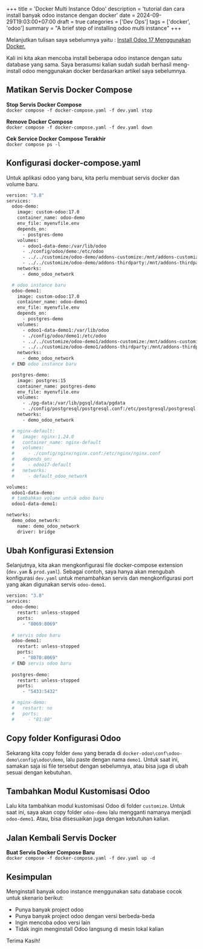 +++
title = 'Docker Multi Instance Odoo'
description = 'tutorial dan cara install banyak odoo instance dengan docker'
date = 2024-09-29T19:03:00+07:00
draft = true
categories = ['Dev Ops']
tags = ['docker', 'odoo']
summary = "A brief step of installing odoo multi instance"
+++

Melanjutkan tulisan saya sebelumnya yaitu : 
[Install Odoo 17 Menggunakan Docker.](http://localhost:1313/posts/tutorial-install-odoo-17-menggunakan-docker/)

Kali ini kita akan mencoba install beberapa odoo instance dengan satu database yang sama. Saya berasumsi kalian sudah
sudah berhasil meng-install odoo menggunakan docker berdasarkan artikel saya sebelumnya.

## Matikan Servis Docker Compose
**Stop Servis Docker Compose**\
`docker compose -f docker-compose.yaml -f dev.yaml stop`

**Remove Docker Compose**\
`docker compose -f docker-compose.yaml -f dev.yaml down`

**Cek Service Docker Compose Terakhir**\
`docker compose ps -l`

## Konfigurasi docker-compose.yaml
Untuk aplikasi odoo yang baru, kita perlu membuat servis docker dan volume baru.

```dockerfile
version: "3.8"
services:
  odoo-demo:
    image: custom-odoo:17.0
    container_name: odoo-demo
    env_file: myenvfile.env
    depends_on:
      - postgres-demo
    volumes:
      - odoo1-data-demo:/var/lib/odoo
      - ./config/odoo/demo:/etc/odoo
      - ../../customize/odoo-demo/addons-customize:/mnt/addons-customize
      - ../../customize/odoo-demo/addons-thirdparty:/mnt/addons-thirdparty
    networks:
      - demo_odoo_network

  # odoo instance baru
  odoo-demo1:
    image: custom-odoo:17.0
    container_name: odoo-demo1
    env_file: myenvfile.env
    depends_on:
      - postgres-demo
    volumes:
      - odoo1-data-demo1:/var/lib/odoo
      - ./config/odoo/demo1:/etc/odoo
      - ../../customize/odoo-demo1/addons-customize:/mnt/addons-customize
      - ../../customize/odoo-demo1/addons-thirdparty:/mnt/addons-thirdparty
    networks:
      - demo_odoo_network
  # END odoo instance baru

  postgres-demo:
    image: postgres:15
    container_name: postgres-demo
    env_file: myenvfile.env
    volumes:
      - ./pg-data:/var/lib/pgsql/data/pgdata
      - ./config/postgresql/postgresql.conf:/etc/postgresql/postgresql.conf:ro
    networks:
      - demo_odoo_network

  # nginx-default:
  #   image: nginx:1.24.0
  #   container_name: nginx-default
  #   volumes:
  #     - ./config/nginx/nginx.conf:/etc/nginx/nginx.conf
  #   depends_on:
  #     - odoo17-default
  #   networks:
  #     - default_odoo_network

volumes:
  odoo1-data-demo:
  # tambahkan volume untuk odoo baru
  odoo1-data-demo1: 

networks:
  demo_odoo_network:
    name: demo_odoo_network
    driver: bridge
```

## Ubah Konfigurasi Extension
Selanjutnya, kita akan mengkonfigurasi file docker-compose extension (`dev.yam` & `prod.yaml`). Sebagai contoh, saya
hanya akan mengubah konfigurasi `dev.yaml` untuk menambahkan servis dan mengkonfigurasi port yang akan digunakan servis
`odoo-demo1`.

```dockerfile
version: "3.8"
services:
  odoo-demo:
    restart: unless-stopped
    ports:
      - "8069:8069"
  
  # servis odoo baru
  odoo-demo1:
    restart: unless-stopped
    ports:
      - "8070:8069"
  # END servis odoo baru
      
  postgres-demo:
    restart: unless-stopped
    ports:
      - "5433:5432"

  # nginx-demo:
  #   restart: no
  #   ports:
  #     - "81:80"
```

## Copy folder Konfigurasi Odoo
Sekarang kita copy folder `demo` yang berada di `docker-odoo\conf\odoo-demo\config\odoo\demo`, lalu paste dengan 
nama `demo1`. Untuk saat ini, samakan saja isi file tersebut dengan sebelumnya, atau bisa juga di ubah sesuai
dengan kebutuhan.

## Tambahkan Modul Kustomisasi Odoo
Lalu kita tambahkan modul kustomisasi Odoo di folder `customize`. Untuk saat ini, saya akan copy folder `odoo-demo`
lalu mengganti namanya menjadi `odoo-demo1`. Atau, bisa disesuaikan juga dengan kebutuhan kalian.

## Jalan Kembali Servis Docker
**Buat Servis Docker Compose Baru**\
``docker compose -f docker-compose.yaml -f dev.yaml up -d``

## Kesimpulan
Menginstall banyak odoo instance menggunakan satu database cocok untuk skenario berikut:
- Punya banyak project odoo
- Punya banyak project odoo dengan versi berbeda-beda
- Ingin mencoba odoo versi lain
- Tidak ingin menginstall Odoo langsung di mesin lokal kalian

Terima Kasih!